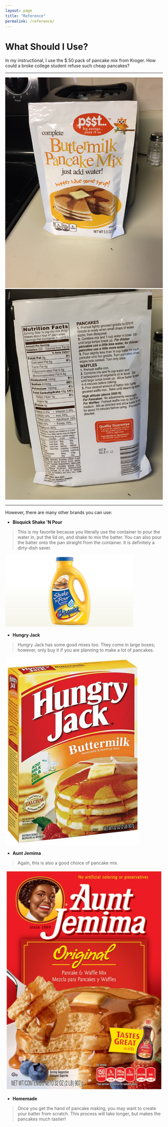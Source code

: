 ```yaml
---
layout: page
title: "Reference"
permalink: /reference/
---
```


# What Should I Use?

In my instructional, I use the $.50 pack of pancake mix from Kroger. How could a broke college student refuse such cheap pancakes?

  ---
  ![Package](/images/Package.jpg?raw=true)
  ![back](/images/back.jpg?raw=true)
  
  ---

However, there are many other brands you can use:

* **Bisquick Shake 'N Pour**

>This is my favorite because you literally use the container to pour the water in, put the lid on, and shake to mix the batter. You can also pour the batter onto the pan straight from the container. It is definitely a dirty-dish saver.

![Bisquick](/images/bisquick.jpg?raw=true)

* **Hungry Jack**

>Hungry Jack has some good mixes too. They come in large boxes; however, only buy it if you are planning to make a lot of pancakes.

![Hungryjack](/images/hungryjack.jpeg?raw=true)

* **Aunt Jemima**

>Again, this is also a good choice of pancake mix.

![AuntJemima](/images/auntjemima.png?raw=true)

* **Homemade**

>Once you get the hand of pancake making, you may want to create your batter from scratch. This process will take longer, but makes the pancakes much tastier!
